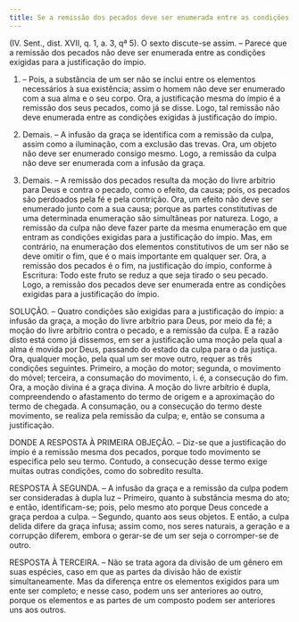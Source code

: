 ```yaml
---
title: Se a remissão dos pecados deve ser enumerada entre as condições exigidas para a justificação do ímpio
---
```


(IV. Sent., dist. XVII, q. 1, a. 3, qª 5).
  O sexto discute-se assim. – Parece que a remissão dos pecados não deve ser enumerada entre as condições exigidas para a justificação do ímpio.  

1. – Pois, a substância de um ser não se inclui entre os elementos necessários à sua existência; assim o homem não deve ser enumerado com a sua alma e o seu corpo. Ora, a justificação mesma do ímpio é a remissão dos seus pecados, como já se disse. Logo, tal remissão não deve enumerada entre as condições exigidas à justificação do ímpio.  

2. Demais. – A infusão da graça se identifica com a remissão da culpa, assim como a iluminação, com a exclusão das trevas. Ora, um objeto não deve ser enumerado consigo mesmo. Logo, a remissão da culpa não deve ser enumerada com a infusão da graça.  

3. Demais. – A remissão dos pecados resulta da moção do livre arbítrio para Deus e contra o pecado, como o efeito, da causa; pois, os pecados são perdoados pela fé e pela contrição. Ora, um efeito não deve ser enumerado junto com a sua causa; porque as partes constitutivas de uma determinada enumeração são simultâneas por natureza. Logo, a remissão da culpa não deve fazer parte da mesma enumeração em que entram as condições exigidas para a justificação do ímpio.  Mas, em contrário, na enumeração dos elementos constitutivos de um ser não se deve omitir o fim, que é o mais importante em qualquer ser. Ora, a remissão dos pecados é o fim, na justificação do ímpio, conforme à Escritura: Todo este fruto se reduz a que seja tirado o seu pecado. Logo, a remissão dos pecados deve ser enumerada entre as condições exigidas para a justificação do ímpio.  

SOLUÇÃO. – Quatro condições são exigidas para a justificação do ímpio: a infusão da graça, a moção do livre arbítrio para Deus, por meio da fé; a moção do livre arbítrio contra o pecado, e a remissão da culpa. E a razão disto está como já dissemos, em ser a justificação uma moção pela qual a alma é movida por Deus, passando do estado da culpa para o da justiça. Ora, qualquer moção, pela qual um ser move outro, requer as três condições seguintes. Primeiro, a moção do motor; segunda, o movimento do móvel; terceira, a consumação do movimento, i. é, a consecução do fim. Ora, a moção divina é a graça divina. A moção do livre arbítrio é dupla, compreendendo o afastamento do termo de origem e a aproximação do termo de chegada. A consumação, ou a consecução do termo deste movimento, se realiza pela remissão da culpa; e, então se consuma a justificação.  

DONDE A RESPOSTA À PRIMEIRA OBJEÇÃO. – Diz-se que a justificação do ímpio é a remissão mesma dos pecados, porque todo movimento se especifica pelo seu termo. Contudo, a consecução desse termo exige muitas outras condições, como do sobredito resulta.  

RESPOSTA À SEGUNDA. – A infusão da graça e a remissão da culpa podem ser consideradas à dupla luz – Primeiro, quanto à substância mesma do ato; e então, identificam-se; pois, pelo mesmo ato porque Deus concede a graça perdoa a culpa. – Segundo, quanto aos seus objetos. E então, a culpa delida difere da graça infusa; assim como, nos seres naturais, a geração e a corrupção diferem, embora o gerar-se de um ser seja o corromper-se de outro.  

RESPOSTA À TERCEIRA. – Não se trata agora da divisão de um gênero em suas espécies, caso em que as partes da divisão hão de existir simultaneamente. Mas da diferença entre os elementos exigidos para um ente ser completo; e nesse caso, podem uns ser anteriores ao outro, porque os elementos e as partes de um composto podem ser anteriores uns aos outros.